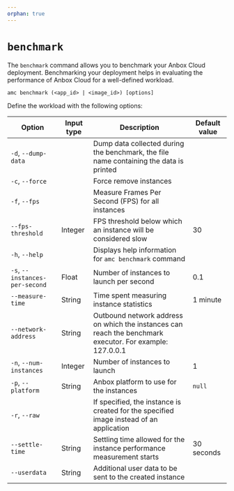 ```yaml
---
orphan: true
---
```

# `benchmark`

The `benchmark` command allows you to benchmark your Anbox Cloud deployment. Benchmarking your deployment helps in evaluating the performance of Anbox Cloud for a well-defined workload.

    amc benchmark (<app_id> | <image_id>) [options]

Define the workload with the following options:

|Option|Input type|Description| Default value|
|------|-----------|-----------|-------------|
|`-d`, `--dump-data` | | Dump data collected during the benchmark, the file name containing the data is printed | |
| `-c`, `--force` | | Force remove instances | |
| `-f`, `--fps`  | | Measure Frames Per Second (FPS) for all instances | |
| `--fps-threshold` | Integer | FPS threshold below which an instance will be considered slow | 30 |
| `-h`, `--help` | | Displays help information for `amc benchmark` command| |
| `-s`, `--instances-per-second` | Float | Number of instances to launch per second | 0.1 |
| `--measure-time` | String | Time spent measuring instance statistics| 1 minute |
| `--network-address` | String | Outbound network address on which the instances can reach the benchmark executor. For example: 127.0.0.1 | |
| `-n`, `--num-instances` | Integer | Number of instances to launch  | 1 |
| `-p`, `--platform` | String | Anbox platform to use for the instances | `null` |
| `-r`, `--raw` | | If specified, the instance is created for the specified image instead of an application | |
|`--settle-time` | String | Settling time allowed for the instance performance measurement starts | 30 seconds |                 
| `--userdata` | String | Additional user data to be sent to the created instance | |

